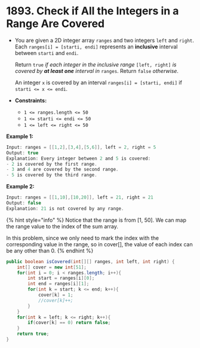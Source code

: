 # 1893. Check if All the Integers in a Range Are Covered

* You are given a 2D integer array `ranges` and two integers `left` and `right`. Each `ranges[i] = [starti, endi]` represents an **inclusive** interval between `starti` and `endi`.

  Return `true` _if each integer in the inclusive range_ `[left, right]` _is covered by **at least one** interval in_ `ranges`. Return `false` _otherwise_.

  An integer `x` is covered by an interval `ranges[i] = [starti, endi]` if `starti <= x <= endi`.

* **Constraints:**
  * `1 <= ranges.length <= 50`
  * `1 <= starti <= endi <= 50`
  * `1 <= left <= right <= 50`

**Example 1:**

```java
Input: ranges = [[1,2],[3,4],[5,6]], left = 2, right = 5
Output: true
Explanation: Every integer between 2 and 5 is covered:
- 2 is covered by the first range.
- 3 and 4 are covered by the second range.
- 5 is covered by the third range.
```

**Example 2:**

```java
Input: ranges = [[1,10],[10,20]], left = 21, right = 21
Output: false
Explanation: 21 is not covered by any range.
```

{% hint style="info" %}
Notice that the range is from \[1, 50\]. We can map the range value to the index of the sum array. 

In this problem, since we only need to mark the index with the corresponding value in the range, so in cover\[\], the value of each index can be any other than 0. 
{% endhint %}

```java
public boolean isCovered(int[][] ranges, int left, int right) {
    int[] cover = new int[51];
    for(int i = 0; i < ranges.length; i++){
        int start = ranges[i][0];
        int end = ranges[i][1];
        for(int k = start; k <= end; k++){
            cover[k] = 1;
            //cover[k]++;
        }
    }
    for(int k = left; k <= right; k++){
        if(cover[k] == 0) return false;
    }
    return true;
}
```

